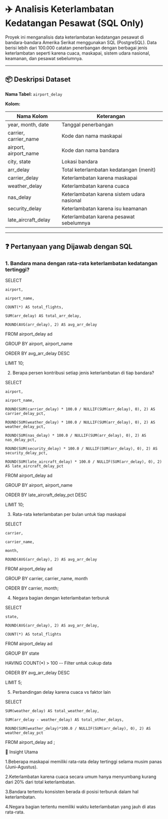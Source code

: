 # ✈️ Analisis Keterlambatan Kedatangan Pesawat (SQL Only)

Proyek ini menganalisis data keterlambatan kedatangan pesawat di bandara-bandara Amerika Serikat menggunakan SQL (PostgreSQL). Data berisi lebih dari 100.000 catatan penerbangan dengan berbagai jenis keterlambatan seperti karena cuaca, maskapai, sistem udara nasional, keamanan, dan pesawat sebelumnya.

---

## 📦 Deskripsi Dataset

**Nama Tabel:** `airport_delay`

**Kolom:**

| Nama Kolom              | Keterangan                                 |
|-------------------------|---------------------------------------------|
| year, month, date       | Tanggal penerbangan                         |
| carrier, carrier_name   | Kode dan nama maskapai                      |
| airport, airport_name   | Kode dan nama bandara                       |
| city, state             | Lokasi bandara                              |
| arr_delay               | Total keterlambatan kedatangan (menit)      |
| carrier_delay           | Keterlambatan karena maskapai               |
| weather_delay           | Keterlambatan karena cuaca                  |
| nas_delay               | Keterlambatan karena sistem udara nasional  |
| security_delay          | Keterlambatan karena isu keamanan           |
| late_aircraft_delay     | Keterlambatan karena pesawat sebelumnya     |

---

## ❓ Pertanyaan yang Dijawab dengan SQL

### 1. Bandara mana dengan rata-rata keterlambatan kedatangan tertinggi?

SELECT 

    airport,
    
    airport_name,
    
    COUNT(*) AS total_flights,
    
    SUM(arr_delay) AS total_arr_delay,
    
    ROUND(AVG(arr_delay), 2) AS avg_arr_delay
    
FROM airport_delay ad 

GROUP BY airport, airport_name

ORDER BY avg_arr_delay DESC

LIMIT 10;


2. Berapa persen kontribusi setiap jenis keterlambatan di tiap bandara?

SELECT 

    airport,
    
    airport_name,
    
    ROUND(SUM(carrier_delay) * 100.0 / NULLIF(SUM(arr_delay), 0), 2) AS carrier_delay_pct,
    
    ROUND(SUM(weather_delay) * 100.0 / NULLIF(SUM(arr_delay), 0), 2) AS weather_delay_pct,
    
    ROUND(SUM(nas_delay) * 100.0 / NULLIF(SUM(arr_delay), 0), 2) AS nas_delay_pct,
    
    ROUND(SUM(security_delay) * 100.0 / NULLIF(SUM(arr_delay), 0), 2) AS security_delay_pct,
    
    ROUND(SUM(late_aircraft_delay) * 100.0 / NULLIF(SUM(arr_delay), 0), 2) AS late_aircraft_delay_pct

FROM airport_delay ad 

GROUP BY airport, airport_name

ORDER BY late_aircraft_delay_pct DESC

LIMIT 10;


3. Rata-rata keterlambatan per bulan untuk tiap maskapai

SELECT 

    carrier,
    
    carrier_name,
    
    month,
    
    ROUND(AVG(arr_delay), 2) AS avg_arr_delay

FROM airport_delay ad 

GROUP BY carrier, carrier_name, month

ORDER BY carrier, month;


4. Negara bagian dengan keterlambatan terburuk

SELECT 

    state,
    
    ROUND(AVG(arr_delay), 2) AS avg_arr_delay,
    
    COUNT(*) AS total_flights

FROM airport_delay ad 

GROUP BY state

HAVING COUNT(*) > 100 -- Filter untuk cukup data

ORDER BY avg_arr_delay DESC

LIMIT 5;


5. Perbandingan delay karena cuaca vs faktor lain

SELECT 
    
    SUM(weather_delay) AS total_weather_delay,
    
    SUM(arr_delay - weather_delay) AS total_other_delays,
    
    ROUND(SUM(weather_delay)*100.0 / NULLIF(SUM(arr_delay), 0), 2) AS weather_delay_pct

FROM airport_delay ad ;


📌 Insight Utama

1.Beberapa maskapai memiliki rata-rata delay tertinggi selama musim panas (Juni–Agustus).

2.Keterlambatan karena cuaca secara umum hanya menyumbang kurang dari 20% dari total keterlambatan.

3.Bandara tertentu konsisten berada di posisi terburuk dalam hal keterlambatan.

4.Negara bagian tertentu memiliki waktu keterlambatan yang jauh di atas rata-rata.
